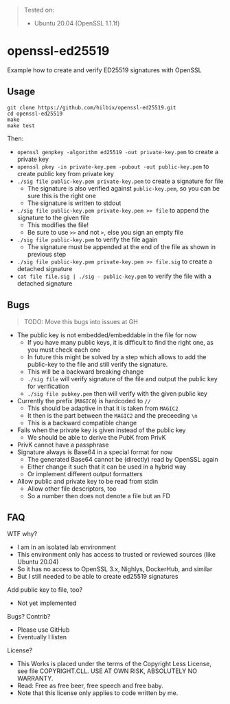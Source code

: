 > Tested on:
>
> - Ubuntu 20.04 (OpenSSL 1.1.1f)


# openssl-ed25519

Example how to create and verify ED25519 signatures with OpenSSL


## Usage

	git clone https://github.com/hilbix/openssl-ed25519.git
	cd openssl-ed25519
	make
	make test

Then:

- `openssl genpkey -algorithm ed25519 -out private-key.pem` to create a private key
- `openssl pkey -in private-key.pem -pubout -out public-key.pem` to create public key from private key
- `./sig file public-key.pem private-key.pem` to create a signature for file
  - The signature is also verified against `public-key.pem`, so you can be sure this is the right one
  - The signature is written to stdout
- `./sig file public-key.pem private-key.pem >> file` to append the signature to the given file
  - This modifies the file!
  - Be sure to use `>>` and not `>`, else you sign an empty file
- `./sig file public-key.pem` to verify the file again
  - The signature must be appended at the end of the file as shown in previous step
- `./sig file public-key.pem private-key.pem >> file.sig` to create a detached signature
- `cat file file.sig | ./sig - public-key.pem` to verify the file with a detached signature


## Bugs

> TODO: Move this bugs into issues at GH

- The public key is not embedded/embeddable in the file for now
  - If you have many public keys, it is difficult to find the right one, as you must check each one
  - In future this might be solved by a step which allows to add the public-key to the file and still verify the signature.
  - This will be a backward breaking change
  - `./sig file` will verify signature of the file and output the public key for verification
  - `./sig file pubkey.pem` then will verify with the given public key
- Currently the prefix (`MAGIC0`) is hardcoded to `// `
  - This should be adaptive in that it is taken from `MAGIC2`
  - It then is the part between the `MAGIC2` and the preceeding `\n`
  - This is a backward compatible change
- Fails when the private key is given instead of the public key
  - We should be able to derive the PubK from PrivK
- PrivK cannot have a passphrase
- Signature always is Base64 in a special format for now
  - The generated Base64 cannot be (directly) read by OpenSSL again
  - Either change it such that it can be used in a hybrid way
  - Or implement different output formatters
- Allow public and private key to be read from stdin
  - Allow other file descriptors, too
  - So a number then does not denote a file but an FD


## FAQ

WTF why?

- I am in an isolated lab environment
- This environment only has access to trusted or reviewed sources (like Ubuntu 20.04)
- So it has no access to OpenSSL 3.x, Nighlys, DockerHub, and similar
- But I still needed to be able to create ed25519 signatures

Add public key to file, too?

- Not yet implemented

Bugs?  Contrib?

- Please use GitHub
- Eventually I listen

License?

- This Works is placed under the terms of the Copyright Less License,  
  see file COPYRIGHT.CLL.  USE AT OWN RISK, ABSOLUTELY NO WARRANTY.
- Read: Free as free beer, free speech and free baby.
- Note that this license only applies to code written by me.

